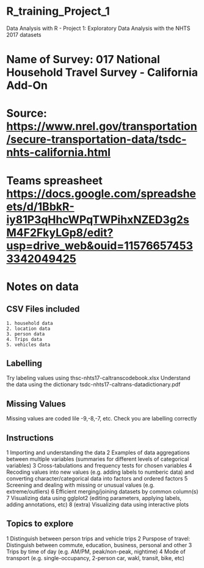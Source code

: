 # R_training_Project_1
Data Analysis with R - Project 1: Exploratory Data Analysis with the NHTS 2017 datasets

# Name of Survey: 017 National Household Travel Survey - California Add-On
# Source: https://www.nrel.gov/transportation/secure-transportation-data/tsdc-nhts-california.html
# Teams spreasheet https://docs.google.com/spreadsheets/d/1BbkR-iy81P3qHhcWPqTWPihxNZED3g2sM4F2FkyLGp8/edit?usp=drive_web&ouid=115766574533342049425

# Notes on data
## CSV Files included
    1. household data
    2. location data
    3. person data
    4. Trips data
    5. vehicles data

## Labelling
Try labeling values using thsc-nhts17-caltranscodebook.xlsx
Understand the data using the dictionary tsdc-nhts17-caltrans-datadictionary.pdf

## Missing Values
Missing values are coded lile -9,-8,-7, etc. Check you are labelling correctly

## Instructions
1 Importing and understanding the data
2 Examples of data aggregations between multiple variables (summaries for different levels of categorical variables)
3 Cross-tabulations and frequency tests for chosen variables
4 Recoding values into new values (e.g. adding labels to numberic data) and converting character/categorical data into factors and ordered factors
5 Screening and dealing with missing or unusual values (e.g. extreme/outliers)
6 Efficient merging/joining datasets by common column(s)
7 Visualizing data using gglplot2 (editing parameters, applying labels, adding annotations, etc)
8 (extra) Visualizing data using interactive plots

## Topics to explore
1 Distinguish between person trips and vehicle trips
2 Purspose of travel: Distinguish between commute, education, business, personal and other
3 Trips by time of day (e.g. AM/PM, peak/non-peak, nightime)
4 Mode of transport (e.g. single-occupancy, 2-person car, wakl, transit, bike, etc)
